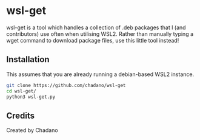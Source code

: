 # wsl-get

wsl-get is a tool which handles a collection of .deb packages that I (and contributors) use often when utilising WSL2. Rather than manually typing a wget command to download package files, use this little tool instead!

## Installation

This assumes that you are already running a debian-based WSL2 instance.

```sh
git clone https://github.com/chadano/wsl-get
cd wsl-get/
python3 wsl-get.py
```

## Credits

Created by Chadano